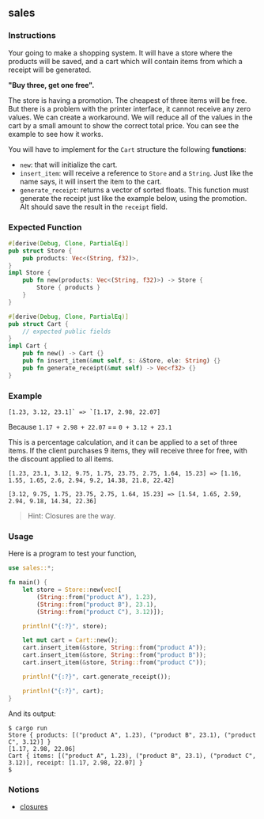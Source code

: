 ## sales

### Instructions

Your going to make a shopping system. It will have a store where the products will be saved, and a cart which will contain items from which a receipt will be generated.

**"Buy three, get one free".**

The store is having a promotion. The cheapest of three items will be free. But there is a problem with the printer interface, it cannot receive any zero values. We can create a workaround. We will reduce all of the values in the cart by a small amount to show the correct total price. You can see the example to see how it works.

You will have to implement for the `Cart` structure the following **functions**:

- `new`: that will initialize the cart.
- `insert_item`: will receive a reference to `Store` and a `String`. Just like the name says, it will insert the item to the cart.
- `generate_receipt`: returns a vector of sorted floats. This function must generate the receipt just like the example below, using the promotion. AIt should save the result in the `receipt` field.

### Expected Function

```rust
#[derive(Debug, Clone, PartialEq)]
pub struct Store {
    pub products: Vec<(String, f32)>,
}
impl Store {
    pub fn new(products: Vec<(String, f32)>) -> Store {
        Store { products }
    }
}

#[derive(Debug, Clone, PartialEq)]
pub struct Cart {
    // expected public fields
}
impl Cart {
    pub fn new() -> Cart {}
    pub fn insert_item(&mut self, s: &Store, ele: String) {}
    pub fn generate_receipt(&mut self) -> Vec<f32> {}
}
```

### Example

```
[1.23, 3.12, 23.1]` => `[1.17, 2.98, 22.07]
```

Because `1.17 + 2.98 + 22.07` == `0 + 3.12 + 23.1`

This is a percentage calculation, and it can be applied to a set of three items. If the client purchases 9 items, they will receive three for free, with the discount applied to all items.

```
[1.23, 23.1, 3.12, 9.75, 1.75, 23.75, 2.75, 1.64, 15.23] => [1.16, 1.55, 1.65, 2.6, 2.94, 9.2, 14.38, 21.8, 22.42]
```


```
[3.12, 9.75, 1.75, 23.75, 2.75, 1.64, 15.23] => [1.54, 1.65, 2.59, 2.94, 9.18, 14.34, 22.36]
```

> Hint: Closures are the way.


### Usage

Here is a program to test your function,

```rust
use sales::*;

fn main() {
    let store = Store::new(vec![
        (String::from("product A"), 1.23),
        (String::from("product B"), 23.1),
        (String::from("product C"), 3.12)]);

    println!("{:?}", store);

    let mut cart = Cart::new();
    cart.insert_item(&store, String::from("product A"));
    cart.insert_item(&store, String::from("product B"));
    cart.insert_item(&store, String::from("product C"));

    println!("{:?}", cart.generate_receipt());

    println!("{:?}", cart);
}
```

And its output:

```console
$ cargo run
Store { products: [("product A", 1.23), ("product B", 23.1), ("product C", 3.12)] }
[1.17, 2.98, 22.06]
Cart { items: [("product A", 1.23), ("product B", 23.1), ("product C", 3.12)], receipt: [1.17, 2.98, 22.07] }
$
```

### Notions

- [closures](https://doc.rust-lang.org/rust-by-example/fn/closures.html)
